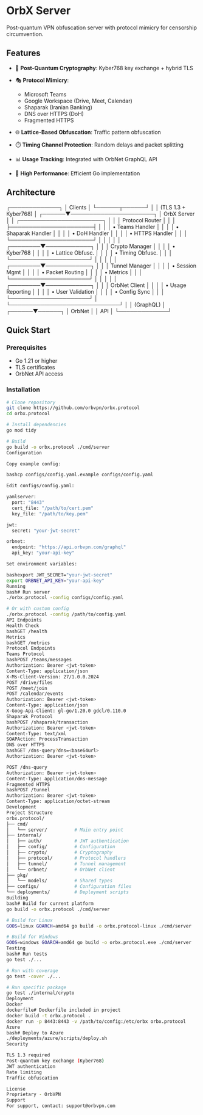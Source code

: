 # OrbX Server

Post-quantum VPN obfuscation server with protocol mimicry for censorship circumvention.

## Features

- 🔐 **Post-Quantum Cryptography**: Kyber768 key exchange + hybrid TLS
- 🎭 **Protocol Mimicry**:

  - Microsoft Teams
  - Google Workspace (Drive, Meet, Calendar)
  - Shaparak (Iranian Banking)
  - DNS over HTTPS (DoH)
  - Fragmented HTTPS

- 🌐 **Lattice-Based Obfuscation**: Traffic pattern obfuscation
- ⏱️ **Timing Channel Protection**: Random delays and packet splitting
- 📊 **Usage Tracking**: Integrated with OrbNet GraphQL API
- 🚀 **High Performance**: Efficient Go implementation

## Architecture

┌─────────────┐
│ Clients │
└──────┬──────┘
│
│ (TLS 1.3 + Kyber768)
│
┌──────▼──────────────────────┐
│ OrbX Server │
│ ┌──────────────────────┐ │
│ │ Protocol Router │ │
│ ├──────────────────────┤ │
│ │ • Teams Handler │ │
│ │ • Shaparak Handler │ │
│ │ • DoH Handler │ │
│ │ • HTTPS Handler │ │
│ └──────────────────────┘ │
│ │ │
│ ┌────────▼────────────┐ │
│ │ Crypto Manager │ │
│ │ • Kyber768 │ │
│ │ • Lattice Obfusc. │ │
│ │ • Timing Obfusc. │ │
│ └─────────────────────┘ │
│ │ │
│ ┌────────▼────────────┐ │
│ │ Tunnel Manager │ │
│ │ • Session Mgmt │ │
│ │ • Packet Routing │ │
│ │ • Metrics │ │
│ └─────────────────────┘ │
│ │ │
│ ┌────────▼────────────┐ │
│ │ OrbNet Client │ │
│ │ • Usage Reporting │ │
│ │ • User Validation │ │
│ │ • Config Sync │ │
│ └─────────────────────┘ │
└─────────────────────────────┘
│
│ (GraphQL)
│
┌──────▼──────┐
│ OrbNet │
│ API │
└─────────────┘

## Quick Start

### Prerequisites

- Go 1.21 or higher
- TLS certificates
- OrbNet API access

### Installation

```bash
# Clone repository
git clone https://github.com/orbvpn/orbx.protocol
cd orbx.protocol

# Install dependencies
go mod tidy

# Build
go build -o orbx.protocol ./cmd/server
Configuration

Copy example config:

bashcp configs/config.yaml.example configs/config.yaml

Edit configs/config.yaml:

yamlserver:
  port: "8443"
  cert_file: "/path/to/cert.pem"
  key_file: "/path/to/key.pem"

jwt:
  secret: "your-jwt-secret"

orbnet:
  endpoint: "https://api.orbvpn.com/graphql"
  api_key: "your-api-key"

Set environment variables:

bashexport JWT_SECRET="your-jwt-secret"
export ORBNET_API_KEY="your-api-key"
Running
bash# Run server
./orbx.protocol -config configs/config.yaml

# Or with custom config
./orbx.protocol -config /path/to/config.yaml
API Endpoints
Health Check
bashGET /health
Metrics
bashGET /metrics
Protocol Endpoints
Teams Protocol
bashPOST /teams/messages
Authorization: Bearer <jwt-token>
Content-Type: application/json
X-Ms-Client-Version: 27/1.0.0.2024
POST /drive/files
POST /meet/join
POST /calendar/events
Authorization: Bearer <jwt-token>
Content-Type: application/json
X-Goog-Api-Client: gl-go/1.20.0 gdcl/0.110.0
Shaparak Protocol
bashPOST /shaparak/transaction
Authorization: Bearer <jwt-token>
Content-Type: text/xml
SOAPAction: ProcessTransaction
DNS over HTTPS
bashGET /dns-query?dns=<base64url>
Authorization: Bearer <jwt-token>

POST /dns-query
Authorization: Bearer <jwt-token>
Content-Type: application/dns-message
Fragmented HTTPS
bashPOST /tunnel
Authorization: Bearer <jwt-token>
Content-Type: application/octet-stream
Development
Project Structure
orbx.protocol/
├── cmd/
│   └── server/          # Main entry point
├── internal/
│   ├── auth/            # JWT authentication
│   ├── config/          # Configuration
│   ├── crypto/          # Cryptography
│   ├── protocol/        # Protocol handlers
│   ├── tunnel/          # Tunnel management
│   └── orbnet/          # OrbNet client
├── pkg/
│   └── models/          # Shared types
├── configs/             # Configuration files
└── deployments/         # Deployment scripts
Building
bash# Build for current platform
go build -o orbx.protocol ./cmd/server

# Build for Linux
GOOS=linux GOARCH=amd64 go build -o orbx.protocol-linux ./cmd/server

# Build for Windows
GOOS=windows GOARCH=amd64 go build -o orbx.protocol.exe ./cmd/server
Testing
bash# Run tests
go test ./...

# Run with coverage
go test -cover ./...

# Run specific package
go test ./internal/crypto
Deployment
Docker
dockerfile# Dockerfile included in project
docker build -t orbx.protocol .
docker run -p 8443:8443 -v /path/to/config:/etc/orbx orbx.protocol
Azure
bash# Deploy to Azure
./deployments/azure/scripts/deploy.sh
Security

TLS 1.3 required
Post-quantum key exchange (Kyber768)
JWT authentication
Rate limiting
Traffic obfuscation

License
Proprietary - OrbVPN
Support
For support, contact: support@orbvpn.com
```
